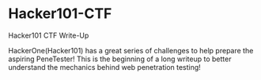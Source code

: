 # Hacker101-CTF
Hacker101 CTF Write-Up

HackerOne(Hacker101) has a great series of challenges to help prepare the aspiring PeneTester! This is the beginning of a long writeup to better understand the mechanics behind web penetration testing! 
